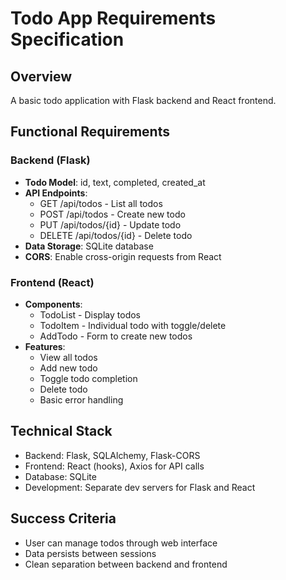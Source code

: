 # Todo App Requirements Specification

## Overview
A basic todo application with Flask backend and React frontend.

## Functional Requirements

### Backend (Flask)
- **Todo Model**: id, text, completed, created_at
- **API Endpoints**:
  - GET /api/todos - List all todos
  - POST /api/todos - Create new todo
  - PUT /api/todos/{id} - Update todo
  - DELETE /api/todos/{id} - Delete todo
- **Data Storage**: SQLite database
- **CORS**: Enable cross-origin requests from React

### Frontend (React)
- **Components**:
  - TodoList - Display todos
  - TodoItem - Individual todo with toggle/delete
  - AddTodo - Form to create new todos
- **Features**:
  - View all todos
  - Add new todo
  - Toggle todo completion
  - Delete todo
  - Basic error handling

## Technical Stack
- Backend: Flask, SQLAlchemy, Flask-CORS
- Frontend: React (hooks), Axios for API calls
- Database: SQLite
- Development: Separate dev servers for Flask and React

## Success Criteria
- User can manage todos through web interface
- Data persists between sessions
- Clean separation between backend and frontend